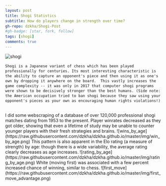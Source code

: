 ```yaml
---
layout: post
title: Shogi Statistics
subtitle: How do players change in strength over time?
gh-repo: dzkha/Shogi-Post
#gh-badge: [star, fork, follow]
tags: [shogi]
comments: true
---
```


![shogi](https://www.culcome.com/culcome/wp-content/uploads/shogi_lesson.jpg)

    Shogi is a Japanese variant of chess which has been played professionally for centuries. Its most interesting characteristic is the ability to capture an opponent's piece and then using it as one's own by dropping it anywhere on the board.  This vastly increases the game complexity -- it was only in 2017 that computer shogi programs were shown to be decisively stronger than the best humans. (Side note: the American occupation tried to ban shogi because they saw using your opponent's pieces as your own as encouraging human rights violations!)
<br/>
I did some webscraping of a database of over 120,000 professional shogi matches dating from 1953 to the present. Player winrates decreased
as they got older, showing that even a lifetime of study may be unable to counter younger players with their fresh strategies and brains.
![wins_by_age](https://raw.githubusercontent.com/dzkha/dzkha.github.io/master/img/win_by_age.png)
This pattern is also apparent in the Elo rating (a measure of strength) by age: though there is a wide variability, the average rating clearly
decreases as age increases. 
![rating_by_age](https://raw.githubusercontent.com/dzkha/dzkha.github.io/master/img/rating_by_age.png)
White (moving first) was associated with a few percent increased chance of winning, similar to chess. 
![first_move](https://raw.githubusercontent.com/dzkha/dzkha.github.io/master/img/first_move_advantage.png)
